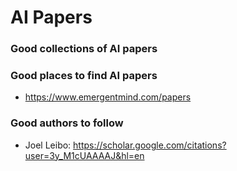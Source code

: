 # AI Papers


### Good collections of AI papers 


### Good places to find AI papers 


- https://www.emergentmind.com/papers


### Good authors to follow 

- Joel Leibo: https://scholar.google.com/citations?user=3y_M1cUAAAAJ&hl=en
 
 
